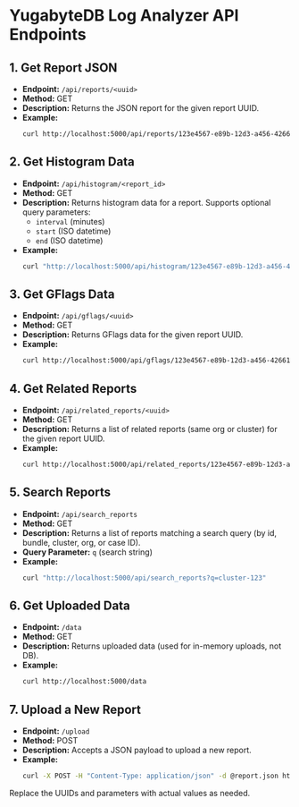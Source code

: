 # YugabyteDB Log Analyzer API Endpoints

## 1. Get Report JSON

- **Endpoint:** `/api/reports/<uuid>`
- **Method:** GET
- **Description:** Returns the JSON report for the given report UUID.
- **Example:**
  ```bash
  curl http://localhost:5000/api/reports/123e4567-e89b-12d3-a456-426614174000
  ```

## 2. Get Histogram Data

- **Endpoint:** `/api/histogram/<report_id>`
- **Method:** GET
- **Description:** Returns histogram data for a report. Supports optional query parameters:
  - `interval` (minutes)
  - `start` (ISO datetime)
  - `end` (ISO datetime)
- **Example:**
  ```bash
  curl "http://localhost:5000/api/histogram/123e4567-e89b-12d3-a456-426614174000?interval=5&start=2025-07-09T00:00:00&end=2025-07-09T12:00:00"
  ```

## 3. Get GFlags Data

- **Endpoint:** `/api/gflags/<uuid>`
- **Method:** GET
- **Description:** Returns GFlags data for the given report UUID.
- **Example:**
  ```bash
  curl http://localhost:5000/api/gflags/123e4567-e89b-12d3-a456-426614174000
  ```

## 4. Get Related Reports

- **Endpoint:** `/api/related_reports/<uuid>`
- **Method:** GET
- **Description:** Returns a list of related reports (same org or cluster) for the given report UUID.
- **Example:**
  ```bash
  curl http://localhost:5000/api/related_reports/123e4567-e89b-12d3-a456-426614174000
  ```

## 5. Search Reports

- **Endpoint:** `/api/search_reports`
- **Method:** GET
- **Description:** Returns a list of reports matching a search query (by id, bundle, cluster, org, or case ID).
- **Query Parameter:** `q` (search string)
- **Example:**
  ```bash
  curl "http://localhost:5000/api/search_reports?q=cluster-123"
  ```

## 6. Get Uploaded Data

- **Endpoint:** `/data`
- **Method:** GET
- **Description:** Returns uploaded data (used for in-memory uploads, not DB).
- **Example:**
  ```bash
  curl http://localhost:5000/data
  ```

## 7. Upload a New Report

- **Endpoint:** `/upload`
- **Method:** POST
- **Description:** Accepts a JSON payload to upload a new report.
- **Example:**
  ```bash
  curl -X POST -H "Content-Type: application/json" -d @report.json http://localhost:5000/upload
  ```

Replace the UUIDs and parameters with actual values as needed.
